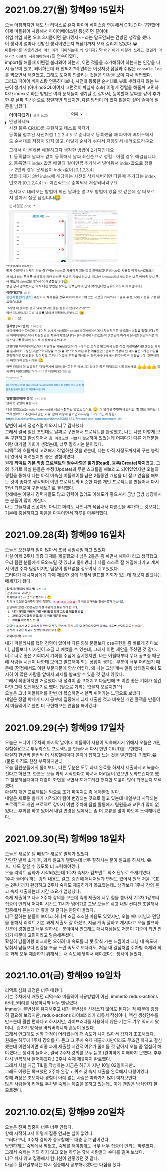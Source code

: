 # 2021.09.27(월) 항해99 15일차

오늘 아침까지만 해도 난 리덕스로 혼자 파이어 베이스랑 연동해서 CRUD 다 구현했어!<br/>
이제 미들웨어 사용해서 파이어베이스랑 통신하면 끝이야!<br/>
쉬엄 쉬엄 하면 오후 3시쯤이면 끝나겠지~~ 라는 말도안되는 건방진 생각을 했다.<br/>
이 생각이 얼마나 건방진 생각이였는지 깨닫기까지 오래 걸리지 않았다.😭<br/>
`미들웨어를 사용하면서 어? 이거 되야하는데 왜 안되지?` 와 `어? 이거 이렇게 쓰라고 했던거 아닌가? 어떻게 사용해야하지?`의 연속이였다.<br/>
import를 해올때 어떤걸 불러와야 하는지, 어떤 것들을 추가해줘야 하는지는 인강을 다시 들으며 했고, 되야하는데 왜 안되지?의 연속은 이것저것 삽질과 수많은 `console.log`를 찍으면서 해결했고, 그래도 도저히 안풀리는 것들은 인강을 보며 다시 작업했다.<br/>
그리고 파이어 베이스랑 연동하다보니, 사전에 등록한 순서대로 뷰로 뿌려지지 않는 부분이 생겨서 (아마 noSQL이여서 그런것이 아닐까 추측) 어떻게 정렬을 해줄까 고민하다가 index로 하는 방법은 여러 문제들이 생겨날 것 같아서, 등록할때 날짜를 같이 추가한 후 날짜 최신순으로 정렬하면 되겠지만, 다른 방법이 더 있지 않을까 싶어 슬랙에 질문을 남겼다.<br/>
<img src="./image/week02-img03.png" /><br/>
<img src="./image/week02-img04.png" /><br/>
답변이 되게 정성스럽게 와서 너무 감사했다.<br/>
그래서 결국 일단 조언대로 날짜로 구현해서 프로젝트를 완성했고,
나는 나름 이렇게 모두 구현하고 완성되어서 `음 이정도면 나쁘지 않군`하며 있었는데 어쩌다가 다른 게더분들이랑 얘기할 기회가 생겼는데, 너무 잘하시는 분이였다.<br/>
리액트의 흐름까지 고려해서 작업하신 것을 봤는데, 나는 아직 저정도까지의 구현 능력이 없어서 어려웠지만 좋은 경험이였다.<br/>
원래 **리액트 기본 최종 프로젝트의 필수사항은 읽기(Read), 등록(Create)까지**였고, 그 외 추가로 하실 분들은 수정(Update)과 무한 스크롤을 해보라고 되어있었지만 오늘의 경험을 통해서 나는 아직 미숙한 미들웨어를 남은 2틀동안 개념을 더 잡고 연습을 해보는 것이 좋다고 생각되어 이번 프로젝트와 비슷한 다른 개인 프로젝트를 만들어서 다시한번 되짚으며 구현해보기로 결심했다.<br/>
항해에는 이렇게 경력자들도 많고 경력이 없어도 이해도가 좋으셔서 금방 금방 성장하시는 분들이 많이 계신다. <br/>
나는 그들처럼 전공자도 아니고 머리도 나쁘니까 욕심내서 다른것을 추가하는 것보다는 기본에 충실하자고 마음을 다독이면서 하루를 마무리했다.

# 2021.09.28(화) 항해99 16일차

오늘은 오전부터 일이 많아서 조금 쉬엄쉬엄 하고 있었다<br/>
사실 어제 2주차 최종 과제를 제출했으니 남은 2틀은 좀 쉬면서 해야지 라고 생각했고, 우리 팀원 분들에게 도와드릴 것 있냐고 물어봤더니 다들 스스로 잘 해결해나가고 계셔서 이번 주차 팀장이지만 팀장이 필요없을 정도여서 쉬고있었다.<br/>
그러다가 매니저님에게 과제 제출한 것에 대해서 발표할 기회가 있는데 해보지 않겠냐는 메세지가 왔다.<br/>
<img src="./image/week02-img05.png" /><br/>
내가 퍼블리셔를 했던 경험이 있어서 다른 항해 분들보다 css구현을 좀 빠르게 하다보니, 남들보다 디자인이 조금 더 예뻤을 수 있는데, 그래서 이런 제안을 주셨던 것 같다.<br/>
너무 너무 좋은 기회여서 기회를 주심에 감사했지만, 나는 어릴때부터 무대 공포증 때문에 사람들 시선이 나한테 모이고 발표해야 되는 상황이 생기는 부분이 너무 어려웠기 때문에 (면접에서도 이런 부분때문에 항상 어렵다. 왜 나는 그냥 계속 얼음 상태일까😭) 도저히 이 많은 사람들 앞에서 과제를 발표할 수 있을 것 같지 않았다.<br/>
그래서 죄송하지만 거절했다. 내 성격이 좀 고쳐지고 다음번에 또 이런 좋은 기회가 생긴다면 그때 도전해보기로 했다. (앞으로 기회는 없을지 모르지만^^)<br/>
오늘은 그냥 미들웨어를 한번 더 복습하면서 살짝 쉬어가는 느낌으로 보냈다.<br/>
내일은 정말 빡세게 다시 공부에 집중해서 과제 제출한 것과 비슷한 개인 플젝을 만들어서 미들웨어로 한번 더 구현해보는 연습을 해야겠다!

# 2021.09.29(수) 항해99 17일차

오늘은 드디어 1주차의 마지막 날이다.
미들웨어 사용이 익숙해지기 위해서 오늘은 개인 실험실용으로 투두리스트 프로젝트를 만들어서 다시 한번 CRUD를 구현했다.<br/>
확실히 한번씩 한번씩 더 사용할때마다 윤곽이 잡히고 느는 것을 발견했다. 기뻤다.😁 (물론 아직도 한참 부족하지만..)<br/>
오늘 팀원분들에게 물어보니, 다른 두분은 모두 과제 완료를 하셔서 제출하시고 복습하신다고 하셨고, 한분은 오늘 과제 시작한다고 하셔서 어려움이 있으면 도와드린다고 했고 질문하실때마다 다같이 화면을 보면서 도와드리긴 했지만 도움이 많이 되었는지 모르겠다.<br/>
확실히 개인 프로젝트는 팀으로 조가 짜여져도 좀 애매한것 같다.<br/>
내일은 새로운 발제가 시작되어 팀이 변경되는 것으로 알고 있는데 내일부터 시작되는 프로젝트도 개인 프로젝트 같아서 이번 주차에 팀별 활동에서 팀원들과 교류가 많이 없었다는 후회를 하고 있어서 내일 변경된 팀에서는 좀 더 교류를 많이 하도록 노력해야겠다.<br/>

# 2021.09.30(목) 항해99 18일차

오늘은 새로운 팀 배정과 새로운 발제가 있었다.<br/>
간단한 발제 소개 후, 과제 발표가 열렸는데 너무 잘하시는 분이 발표를 하셔서..😂<br/>
후.. 나도 잘할 수 있도록 더 노력해야겠다.<br/>
오늘 리액트 심화가 시작되었는데 1주차 숙제가 컴포넌트 최소 단위로 쪼개기였다.<br/>
1주차 들어야 하는 강의 내용도 길고, 중간에 매니저님과 면담도 있어서 원래 처음 목표는 2주차까지 완강하고 2주차 숙제도 제출하기가 목표였는데.. 생각보다 1주차 강의 듣고 숙제 제출하는데 시간 소요가 엄청났다.<br/>
숙제 제출하고 나서 2주차 강의를 보는데 숙제 제출에 너무 힘을 쏟아서 2주차 1강부터 집중이 안되서 어차피 시간도 11시가 넘어가고 그냥 오늘은 쉬고 내일 컨디션 조절해서 집중해서 듣는게 더 좋을 것 같다는 판단이 들었다.<br/>
너무 잘하는 분들이 보이고 하니까 조금 초조한 마음도 있었지만, 오늘 매니저님과 면담을 통해서 리액트 기본 과제 제출도 잘 하셨고, 지금 계속 잘하고 계시다고 오늘 발표하신분이 경험있고 너무 잘하시는 분이여서 안그래도 매니저님들도 저분이 기준이 되면 안되기 때문에 고민이라고 말씀해주셨다.<br/>
확실히 남들이랑 비교하면 오히려 내 속도를 더 못 맞춰 가는 느낌이라 그냥 내 속도에 맞춰서 남들보다 인강을 조금 느린 속도로 보더라도, 처음 내 결심처럼 주차별 숙제와 최종 과제 모두 제출하기 위해서는 내 속도에 맞춰서 해야겠다는 생각이 들었다.<br/>

# 2021.10.01(금) 항해99 19일차

리액트 심화 과정은 너무 매웠다.<br/>
기본 주차에서 배웠던 리덕스와 미들웨어 사용방법이 아닌, immer와 redux-actions 라이브러리를 사용하니까 너무 헷갈렸다.<br/>
immer는 불변성을 유지해주고 내가 불변성을 신경쓰지 않아도 된다는 점 때문에 굉장히 필요해 보였지만, redux-actions 라이브러리가 리듀서 작성이나, 액션 생성함수를 만드는데 훨씬 편하다고 하시지만, 라이브러리를 사용하지 않은 기본도 겨우 익혀서 왔더니.. 갑자기 방식을 바꿔버리니까 혼동이 왔었다.<br/>
그래서 안그래도 심화 과정이 어려웠는데 더 속도가 나지 않아서 갑자기 초조해졌다.<br/>
원래는 하루에 1주차 강의를 다 듣고 그 주차 숙제 제출까지만이라도 무조건 하자고 결심했는데 이런식이면 최종 과제 제출할 시간적 여유가 줄어들 것 같아서 오늘 좀 열심히 해야겠다는 생각이 들어서, 결국 2주차 강의를 모두 듣고 (완벽하게 이해하지 못했다. 추후 다시 반복해서 들어야겠다.) 2주차 숙제 제출까지 완료했다.<br/>
그래서 사실 지금 TIL을 작성하는 지금은 하루가 지난 10월 02일이지만..<br/>
그래도 어쨌든 목표했던 2주차 완강 + 퀴즈 및 숙제 제출을 완료해서 다행이였다.<br/>
항해 과정은 초보자나 경험이 아예 없는 사람은 따라가기 많이 벅차보인다.<br/>
많은 사람들이 리액트 주차별 숙제는 제출을 못하고 있는데.. 이게 괜찮은 방식인지 잘 모르겠다.<br/>

# 2021.10.02(토) 항해99 20일차

오늘은 진짜 집중이 너무 너무 안됐다.<br/>
항해 시작하고서 이렇게 집중 안되는 날이 없었다.<br/>
그러다보니, 3주차 강의가 중요함에도 대충 듣고 넘어갔다.<br/>
당연하게도 숙제에서 막혔고, 숙제를 해야함에도 너무 너무 집중이 안되는 하루였다.<br/>
그래서 숙제는 거의 하지 않고 오늘 하루는 항해 사람들과 수다를 떨며 보냈다.<br/>
너무 쉬지 않고 집중해서 컨디션이 안좋았던 것 같다.<br/>
다음주 월요일부터는 다시 집중해서 공부해야겠다는 다짐을 했다.

